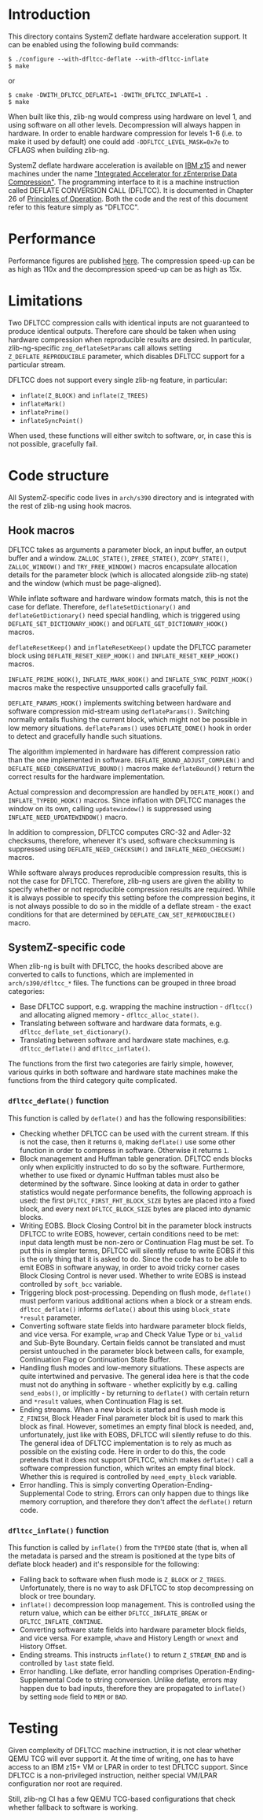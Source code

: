 # Introduction

This directory contains SystemZ deflate hardware acceleration support.
It can be enabled using the following build commands:

    $ ./configure --with-dfltcc-deflate --with-dfltcc-inflate
    $ make

or

    $ cmake -DWITH_DFLTCC_DEFLATE=1 -DWITH_DFLTCC_INFLATE=1 .
    $ make

When built like this, zlib-ng would compress using hardware on level 1,
and using software on all other levels. Decompression will always happen
in hardware. In order to enable hardware compression for levels 1-6
(i.e. to make it used by default) one could add
`-DDFLTCC_LEVEL_MASK=0x7e` to CFLAGS when building zlib-ng.

SystemZ deflate hardware acceleration is available on [IBM z15](
https://www.ibm.com/products/z15) and newer machines under the name [
"Integrated Accelerator for zEnterprise Data Compression"](
https://www.ibm.com/support/z-content-solutions/compression/). The
programming interface to it is a machine instruction called DEFLATE
CONVERSION CALL (DFLTCC). It is documented in Chapter 26 of [Principles
of Operation](https://publibfp.dhe.ibm.com/epubs/pdf/a227832c.pdf). Both
the code and the rest of this document refer to this feature simply as
"DFLTCC".

# Performance

Performance figures are published [here](
https://github.com/iii-i/zlib-ng/wiki/Performance-with-dfltcc-patch-applied-and-dfltcc-support-built-on-dfltcc-enabled-machine
). The compression speed-up can be as high as 110x and the decompression
speed-up can be as high as 15x.

# Limitations

Two DFLTCC compression calls with identical inputs are not guaranteed to
produce identical outputs. Therefore care should be taken when using
hardware compression when reproducible results are desired. In
particular, zlib-ng-specific `zng_deflateSetParams` call allows setting
`Z_DEFLATE_REPRODUCIBLE` parameter, which disables DFLTCC support for a
particular stream.

DFLTCC does not support every single zlib-ng feature, in particular:

* `inflate(Z_BLOCK)` and `inflate(Z_TREES)`
* `inflateMark()`
* `inflatePrime()`
* `inflateSyncPoint()`

When used, these functions will either switch to software, or, in case
this is not possible, gracefully fail.

# Code structure

All SystemZ-specific code lives in `arch/s390` directory and is
integrated with the rest of zlib-ng using hook macros.

## Hook macros

DFLTCC takes as arguments a parameter block, an input buffer, an output
buffer and a window. `ZALLOC_STATE()`, `ZFREE_STATE()`, `ZCOPY_STATE()`,
`ZALLOC_WINDOW()` and `TRY_FREE_WINDOW()` macros encapsulate allocation
details for the parameter block (which is allocated alongside zlib-ng
state) and the window (which must be page-aligned).

While inflate software and hardware window formats match, this is not
the case for deflate. Therefore, `deflateSetDictionary()` and
`deflateGetDictionary()` need special handling, which is triggered using
`DEFLATE_SET_DICTIONARY_HOOK()` and `DEFLATE_GET_DICTIONARY_HOOK()`
macros.

`deflateResetKeep()` and `inflateResetKeep()` update the DFLTCC
parameter block using `DEFLATE_RESET_KEEP_HOOK()` and
`INFLATE_RESET_KEEP_HOOK()` macros.

`INFLATE_PRIME_HOOK()`, `INFLATE_MARK_HOOK()` and
`INFLATE_SYNC_POINT_HOOK()` macros make the respective unsupported
calls gracefully fail.

`DEFLATE_PARAMS_HOOK()` implements switching between hardware and
software compression mid-stream using `deflateParams()`. Switching
normally entails flushing the current block, which might not be possible
in low memory situations. `deflateParams()` uses `DEFLATE_DONE()` hook
in order to detect and gracefully handle such situations.

The algorithm implemented in hardware has different compression ratio
than the one implemented in software. `DEFLATE_BOUND_ADJUST_COMPLEN()`
and `DEFLATE_NEED_CONSERVATIVE_BOUND()` macros make `deflateBound()`
return the correct results for the hardware implementation.

Actual compression and decompression are handled by `DEFLATE_HOOK()` and
`INFLATE_TYPEDO_HOOK()` macros. Since inflation with DFLTCC manages the
window on its own, calling `updatewindow()` is suppressed using
`INFLATE_NEED_UPDATEWINDOW()` macro.

In addition to compression, DFLTCC computes CRC-32 and Adler-32
checksums, therefore, whenever it's used, software checksumming is
suppressed using `DEFLATE_NEED_CHECKSUM()` and `INFLATE_NEED_CHECKSUM()`
macros.

While software always produces reproducible compression results, this
is not the case for DFLTCC. Therefore, zlib-ng users are given the
ability to specify whether or not reproducible compression results
are required. While it is always possible to specify this setting
before the compression begins, it is not always possible to do so in
the middle of a deflate stream - the exact conditions for that are
determined by `DEFLATE_CAN_SET_REPRODUCIBLE()` macro.

## SystemZ-specific code

When zlib-ng is built with DFLTCC, the hooks described above are
converted to calls to functions, which are implemented in
`arch/s390/dfltcc_*` files. The functions can be grouped in three broad
categories:

* Base DFLTCC support, e.g. wrapping the machine instruction -
  `dfltcc()` and allocating aligned memory - `dfltcc_alloc_state()`.
* Translating between software and hardware data formats, e.g.
  `dfltcc_deflate_set_dictionary()`.
* Translating between software and hardware state machines, e.g.
  `dfltcc_deflate()` and `dfltcc_inflate()`.

The functions from the first two categories are fairly simple, however,
various quirks in both software and hardware state machines make the
functions from the third category quite complicated.

### `dfltcc_deflate()` function

This function is called by `deflate()` and has the following
responsibilities:

* Checking whether DFLTCC can be used with the current stream. If this
  is not the case, then it returns `0`, making `deflate()` use some
  other function in order to compress in software. Otherwise it returns
  `1`.
* Block management and Huffman table generation. DFLTCC ends blocks only
  when explicitly instructed to do so by the software. Furthermore,
  whether to use fixed or dynamic Huffman tables must also be determined
  by the software. Since looking at data in order to gather statistics
  would negate performance benefits, the following approach is used: the
  first `DFLTCC_FIRST_FHT_BLOCK_SIZE` bytes are placed into a fixed
  block, and every next `DFLTCC_BLOCK_SIZE` bytes are placed into
  dynamic blocks.
* Writing EOBS. Block Closing Control bit in the parameter block
  instructs DFLTCC to write EOBS, however, certain conditions need to be
  met: input data length must be non-zero or Continuation Flag must be
  set. To put this in simpler terms, DFLTCC will silently refuse to
  write EOBS if this is the only thing that it is asked to do. Since the
  code has to be able to emit EOBS in software anyway, in order to avoid
  tricky corner cases Block Closing Control is never used. Whether to
  write EOBS is instead controlled by `soft_bcc` variable.
* Triggering block post-processing. Depending on flush mode, `deflate()`
  must perform various additional actions when a block or a stream ends.
  `dfltcc_deflate()` informs `deflate()` about this using
  `block_state *result` parameter.
* Converting software state fields into hardware parameter block fields,
  and vice versa. For example, `wrap` and Check Value Type or `bi_valid`
  and Sub-Byte Boundary. Certain fields cannot be translated and must
  persist untouched in the parameter block between calls, for example,
  Continuation Flag or Continuation State Buffer.
* Handling flush modes and low-memory situations. These aspects are
  quite intertwined and pervasive. The general idea here is that the
  code must not do anything in software - whether explicitly by e.g.
  calling `send_eobs()`, or implicitly - by returning to `deflate()`
  with certain return and `*result` values, when Continuation Flag is
  set.
* Ending streams. When a new block is started and flush mode is
  `Z_FINISH`, Block Header Final parameter block bit is used to mark
  this block as final. However, sometimes an empty final block is
  needed, and, unfortunately, just like with EOBS, DFLTCC will silently
  refuse to do this. The general idea of DFLTCC implementation is to
  rely as much as possible on the existing code. Here in order to do
  this, the code pretends that it does not support DFLTCC, which makes
  `deflate()` call a software compression function, which writes an
  empty final block. Whether this is required is controlled by
  `need_empty_block` variable.
* Error handling. This is simply converting
  Operation-Ending-Supplemental Code to string. Errors can only happen
  due to things like memory corruption, and therefore they don't affect
  the `deflate()` return code.

### `dfltcc_inflate()` function

This function is called by `inflate()` from the `TYPEDO` state (that is,
when all the metadata is parsed and the stream is positioned at the type
bits of deflate block header) and it's responsible for the following:

* Falling back to software when flush mode is `Z_BLOCK` or `Z_TREES`.
  Unfortunately, there is no way to ask DFLTCC to stop decompressing on
  block or tree boundary.
* `inflate()` decompression loop management. This is controlled using
  the return value, which can be either `DFLTCC_INFLATE_BREAK` or
  `DFLTCC_INFLATE_CONTINUE`.
* Converting software state fields into hardware parameter block fields,
  and vice versa. For example, `whave` and History Length or `wnext` and
  History Offset.
* Ending streams. This instructs `inflate()` to return `Z_STREAM_END`
  and is controlled by `last` state field.
* Error handling. Like deflate, error handling comprises
  Operation-Ending-Supplemental Code to string conversion. Unlike
  deflate, errors may happen due to bad inputs, therefore they are
  propagated to `inflate()` by setting `mode` field to `MEM` or `BAD`.

# Testing

Given complexity of DFLTCC machine instruction, it is not clear whether
QEMU TCG will ever support it. At the time of writing, one has to have
access to an IBM z15+ VM or LPAR in order to test DFLTCC support. Since
DFLTCC is a non-privileged instruction, neither special VM/LPAR
configuration nor root are required.

Still, zlib-ng CI has a few QEMU TCG-based configurations that check
whether fallback to software is working.
